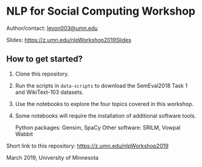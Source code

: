 NLP for Social Computing Workshop
===

Author/contact: levon003@umn.edu

Slides: https://z.umn.edu/nlpWorkshop2019Slides

## How to get started?

1. Clone this repository.

2. Run the scripts in `data-scripts` to download the SemEval2018 Task 1 and WikiText-103 datasets.

3. Use the notebooks to explore the four topics covered in this workshop.

4. Some notebooks will require the installation of additional software tools.

    Python packages: Gensim, SpaCy
    Other software: SRILM, Vowpal Wabbit

Short link to this repository: https://z.umn.edu/nlpWorkshop2019

March 2019, University of Minnesota

